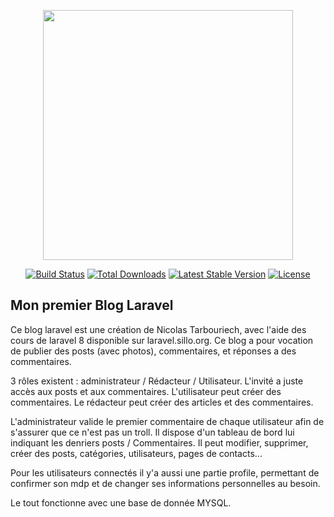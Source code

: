 <p align="center"><a href="https://laravel.com" target="_blank"><img src="https://raw.githubusercontent.com/laravel/art/master/logo-lockup/5%20SVG/2%20CMYK/1%20Full%20Color/laravel-logolockup-cmyk-red.svg" width="400"></a></p>

<p align="center">
<a href="https://travis-ci.org/laravel/framework"><img src="https://travis-ci.org/laravel/framework.svg" alt="Build Status"></a>
<a href="https://packagist.org/packages/laravel/framework"><img src="https://img.shields.io/packagist/dt/laravel/framework" alt="Total Downloads"></a>
<a href="https://packagist.org/packages/laravel/framework"><img src="https://img.shields.io/packagist/v/laravel/framework" alt="Latest Stable Version"></a>
<a href="https://packagist.org/packages/laravel/framework"><img src="https://img.shields.io/packagist/l/laravel/framework" alt="License"></a>
</p>

##  Mon premier Blog Laravel
 
Ce blog laravel est une création de Nicolas Tarbouriech, avec l'aide des cours de laravel 8 disponible sur laravel.sillo.org.
Ce blog a pour vocation de publier des posts (avec photos), commentaires, et réponses a des commentaires. 

3 rôles existent : administrateur / Rédacteur / Utilisateur.
L'invité a juste accès aux posts et aux commentaires.
L'utilisateur peut créer des commentaires.
Le rédacteur peut créer des articles et des commentaires.

L'administrateur valide le premier commentaire de chaque utilisateur afin de s'assurer que ce n'est pas un troll. Il dispose d'un tableau de bord lui indiquant les denriers posts / Commentaires. Il peut modifier, supprimer, créer des posts, catégories, utilisateurs, pages de contacts...

Pour les utilisateurs connectés il y'a aussi une partie profile, permettant de confirmer son mdp et de changer ses informations personnelles au besoin.

Le tout fonctionne avec une base de donnée MYSQL.
